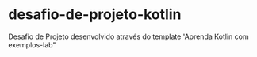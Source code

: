 # desafio-de-projeto-kotlin
Desafio de Projeto desenvolvido através do template 'Aprenda Kotlin com exemplos-lab"
